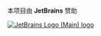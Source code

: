 ## 

本项目由 **JetBrains** 赞助

[![JetBrains Logo (Main) logo](https://resources.jetbrains.com/storage/products/company/brand/logos/jb_beam.png)](https://www.jetbrains.com/community/opensource/?utm_campaign=opensource&utm_content=approved&utm_medium=email&utm_source=newsletter&utm_term=jblogo#support)


